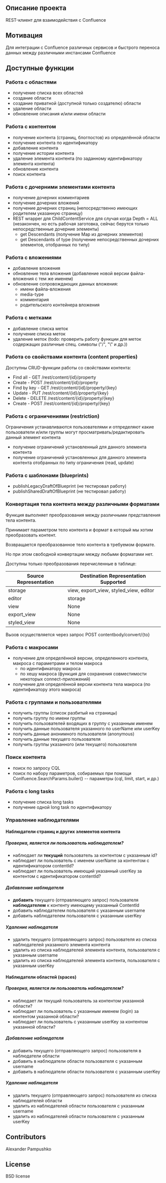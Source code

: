 ## Описание проекта
 
REST-клиент для взаимодействия с Confluence
 
## Мотивация
 
Для интеграции с Confluence различных сервисов и быстрого переноса данных между различными инстансами Confluence

## Доступные функции
### Работа с областями
* получение списка всех областей
* создание области
* создание приватной (доступной только создателю) области
* удаление области
* обновление описания и/или имени области
### Работа с контентом
* получение контента (страниц, блогпостов) из определённой области
* получение контента по идентификатору
* добавление контента
* получение истории контента
* удаление элемента контента (по заданному идентификатору элемента контента)
* обновление контента
* поиск контента

### Работа с дочерними элементами контента
* получение дочерних комментариев
* получение дочерних вложений
* получение дочерних страниц (непосредственно имеющих родителем указанную страницу)
* REST wrapper для ChildContentService для случая когда Depth = ALL (незакончен, но есть рабочая заготовка, сейчас берутся только непосредственные дочерние элементы)
  * get Descendants (получение Map из дочерних элементов)
  * get Descendants of type (получение непосредственных дочерних элементов, отобранных по типу)

### Работа с вложениями
* добавление вложения
* обновление тела вложения (добавление новой версии файла-вложения с тем же именем)
* обновление сопровождающих данных вложения: 
    * имени файла-вложения
    * media-type
    * комментария
    * родительского контейнера вложения
    
### Работа с метками
* добавление списка меток
* получение списка меток
* удаление меток (todo: проверить работу функции для меток содержащих различные спец. символы ("/", "\\" и др.))

### Работа со свойствами контента (content properties)
Доступны CRUD-функции работы со свойствами контента: 

* Find all - GET /rest/content/{id}/property
* Create - POST /rest/content/{id}/property
* Find by key - GET /rest/content/{id}/property/{key}
* Update - PUT /rest/content/{id}/property/{key}
* Delete - DELETE /rest/content/{id}/property/{key}
* Create - POST /rest/content/{id}/property/{key}


### Работа с ограничениями (restriction)
Ограничения устанавливаются пользователями и отпределяют какие пользователи и/или группы могут просматривать/редактировать данный элемент контента
* получение ограничений установленный для данного элемента контента
* получение ограничений установленных для данного элемента контента отобранных по типу ограничения (read, update)

### Работа с шаблонами (blueprints)
* publishLegacyDraftOfBlueprint (не тестировал работу)
* publishSharedDraftOfBlueprint (не тестировал работу)

### Конвертация тела контента между различными форматами
Функция выполняет преобразования между различными представления тела контента.

Принимает параметром тело контента и формат в который мы хотим преобразовать контент.

Возвращается преобразованное тело контента в требуемом формате.

Но при этом свободной конвертации между любыми форматами нет.

Доступны только преобразования перечисленные в таблице:

|Source Representation|Destination Representation Supported   |
|---|---|
| storage  | 	view, export_view, styled_view, editor  |
| editor  |  storage |
|  view | None  |
|  export_view | None  |
|  styled_view | None  |

Вызов осуществляется через запрос POST contentbody/convert/{to}

### Работа с макросами
* получение для определённой версии, определенного контента, макроса с параметрами и телом макроса
    * по идентификатору макроса
    * по хешу макроса (функция для сохранения совместимости некоторых connect-приложений)
* получение для определённой версии контента тела макроса (по идентификатору этого макроса)

### Работа с группами и пользователями
* получить группы (список разбитый на страницы)
* получить группу по имени группы
* получить пользователей входящих в группу с указанным именем
* получить данные пользователя указанного по userName или userKey
* получить данные анонимного пользователя (anonymous)
* получить данные текущего пользователя
* получить группы указанного (или текущего) пользователя

### Поиск контента
* поиск по запросу CQL
* поиск по набору параметров, собираемых при помощи Conlfuence.SearchParams.builer() -- параметры (cql, limit, start, и др.)

### Работа с long tasks
 * получение списка long tasks
 * получение одной long task по идентификатору

### Управление наблюдателями
#### Наблюдатели страниц и других элементов контента
##### Проверка, является ли пользователь наблюдателем?
* наблюдает ли **текущий** пользователь за контентом с указанным id?
* наблюдает ли пользователь с именем userName за контентом с идентификатором contentId?
* наблюдает ли пользователь имеющий указанный userKey за контентом с идентификатором contentId?
##### Добавление наблюдателя
* __добавить__ текущего (отправляющего запрос) пользователя **наблюдателем** к контенту имеющему указанный ContentId 
* добавить наблюдателем пользователя с указанным username
* добавить наблюдателем пользователя с указанным userKey
##### Удаление наблюдателя
* удалить текущего (отправляющего запрос) пользователя из списка наблюдателей указанного элемента контента
* удалить из списка наблюдателей элемента контента, пользователя с указанным username
* удалить из списка наблюдателей элемента контента, пользователя с указанным userKey

#### Наблюдатели областей (spaces)
##### Проверка, является ли пользователь наблюдателем?
* наблюдает ли текущий пользователь за контентом указанной области?
* наблюдает ли пользователь с указанным именем (login) за контентом указанной области?
* наблюдает ли пользователь с указанным userKey за контентом указанной области?
##### Добавление наблюдателя
* добавить текущего (отправляющего запрос) пользователя в наблюдатели области
* добавить в наблюдатели области пользователя с указанным username
* добавить в наблюдатели области пользователя с указанным userKey
##### Удаление наблюдателя
* удалить текущего (отправляющего запрос) пользователя из списка наблюдателей области
* удалить из наблюдателей области пользователя с указанным username
* удалить из наблюдателей области пользователя с указанным userKey

## Contributors
 
Alexander Pampushko
 
## License
 
BSD license